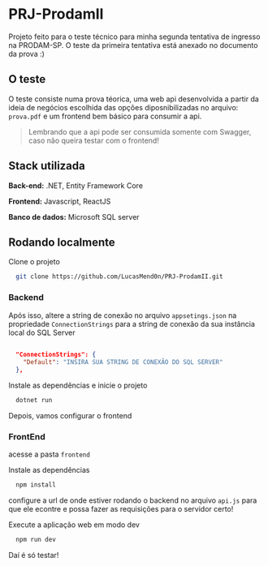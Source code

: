 # PRJ-ProdamII

Projeto feito para o teste técnico para minha segunda tentativa de ingresso na PRODAM-SP. O teste da primeira tentativa está anexado no documento da prova :) 

## O teste

O teste consiste numa prova téorica, uma web api desenvolvida a partir da ideia de negócios escolhida das opções diposnibilizadas no arquivo: `prova.pdf` e um frontend bem básico para consumir a api. 

>Lembrando que a api pode ser consumida somente com Swagger, caso não queira testar com o frontend!

## Stack utilizada

**Back-end:** .NET, Entity Framework Core

**Frontend:** Javascript, ReactJS

**Banco de dados:** Microsoft SQL server



## Rodando localmente

Clone o projeto

```bash
  git clone https://github.com/LucasMend0n/PRJ-ProdamII.git
```

### Backend

Após isso, altere a string de conexão no arquivo `appsetings.json` na propriedade  `ConnectionStrings` para a string de conexão da sua instância local do SQL Server

```json
  
  "ConnectionStrings": {
    "Default": "INSIRA SUA STRING DE CONEXÃO DO SQL SERVER"
  },

```
Instale as dependências e inicie o projeto
```bash
  dotnet run
```

Depois, vamos configurar o frontend

### FrontEnd

acesse a pasta `frontend`

Instale as dependências 
```bash
  npm install
```

configure a url de onde estiver rodando o backend no arquivo `api.js` para que ele econtre e possa fazer as requisições para o servidor certo!

Execute a aplicação web em modo dev
```bash
  npm run dev
```

Daí é só testar! 




